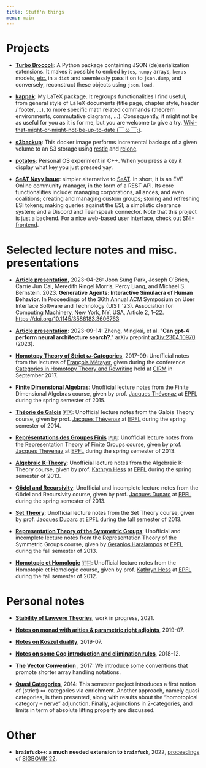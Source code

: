```yaml
---
title: Stuff'n things
menu: main
---
```


# Projects

- [**Turbo Broccoli**](https://github.com/altaris/turbo-broccoli): A Python
  package containing JSON (de)serialization extensions. It makes it possible to
  embed `bytes`, `numpy` arrays, `keras` models,
  [etc.](https://cedric.hothanh.fr/turbo-broccoli/turbo_broccoli.html#supported-types)
  in a `dict` and seemlessly pass it on to `json.dump`, and conversely,
  reconstruct these objects using `json.load`.

- [**kappak**](https://github.com/altaris/kappak): My LaTeX package. It
  regroups functionalities I find useful, from general style of LaTeX documents
  (title page, chapter style, header / footer, …), to more specific math
  related commands (theorem environments, commutative diagrams, …).
  Consequently, it might not be as useful for you as it is for me, but you are
  welcome to give a try. [Wiki-that-might-or-might-not-be-up-to-date (￣ ω
  ￣;)](https://altaris.github.io/kappak).

- [**s3backup**](https://github.com/altaris/s3backup): This docker image
  performs incremental backups of a given volume to an S3 storage using
  [restic](https://restic.readthedocs.io/en/latest) and
  [rclone](https://rclone.org).

- [**potatos**](https://github.com/altaris/potatos): Personal OS experiment in
  C++. When you press a key it display what key you just pressed yay.

- [**SeAT Navy Issue**](https://github.com/altaris/seat-navy-issue): simpler
  alternative to [SeAT](https://github.com/eveseat/seat). In short, it is an
  EVE Online community manager, in the form of a REST API. Its core
  functionalities include: managing corporations, alliances, and even
  coalitions; creating and managing custom groups; storing and refreshing ESI
  tokens; making queries against the ESI; a simplistic clearance system; and a
  Discord and Teamspeak connector. Note that this project is just a backend.
  For a nice web-based user interface, check out
  [SNI-frontend](https://github.com/r0kym/SNI-frontend).

# Selected lecture notes and misc. presentations

- [**Article presentation**](2023-04-26-論文紹介.pdf), 2023-04-26: Joon Sung
  Park, Joseph O'Brien, Carrie Jun Cai, Meredith Ringel Morris, Percy Liang, and
  Michael S. Bernstein. 2023. **Generative Agents: Interactive Simulacra of Human
  Behavior**. In Proceedings of the 36th Annual ACM Symposium on User Interface
  Software and Technology (UIST '23). Association for Computing Machinery, New
  York, NY, USA, Article 2, 1–22. https://doi.org/10.1145/3586183.3606763

- [**Article presentation**](2023-09-14-論文紹介.pdf): 2023-09-14: Zheng,
  Mingkai, et al. "**Can gpt-4 perform neural architecture search?**." arXiv
  preprint [arXiv:2304.10970](https://arxiv.org/abs/2304.10970) (2023).

- [**Homotopy Theory of Strict
  ω-Categories**](https://github.com/altaris/htpy-str-omegacat/raw/master/CIRM%20Sept%2017%20-%20Homotopy%20Theory%20of%20Strict%20Omega-Categories.pdf),
  2017-09: Unofficial notes from the lectures of [François
  Métayer](https://www.irif.fr/~metayer/index.html), given during the
  conference [Categories in Homotopy Theory and
  Rewriting](http://conferences.cirm-math.fr/1773.html) held at
  [CIRM](http://www.cirm-math.com) in September 2017.

- [**Finite Dimensional Algebras**](2015-finite-dimentional-algebras.pdf):
  Unofficial lecture notes from the Finite Dimensional Algebras course, given
  by prof. [Jacques Thévenaz](https://people.epfl.ch/jacques.thevenaz) at
  [EPFL](https://www.epfl.ch) during the spring semester of 2015.

- [**Théorie de Galois**](2014-theorie-de-galois.pdf) 🇫🇷: Unofficial
  lecture notes from the Galois Theory course, given by prof. [Jacques
  Thévenaz](https://people.epfl.ch/jacques.thevenaz) at
  [EPFL](https://www.epfl.ch) during the spring semester of 2014.

- [**Représentations des Groupes
  Finis**](2013-representations-des-groupes-finis.pdf) 🇫🇷: Unofficial
  lecture notes from the Representation Theory of Finite Groups course, given
  by prof. [Jacques Thévenaz](https://people.epfl.ch/jacques.thevenaz) at
  [EPFL](https://www.epfl.ch) during the spring semester of 2013.

- [**Algebraic K-Theory**](2013-algebraic-k-theory.pdf): Unofficial lecture
  notes from the Algebraic K-Theory course, given by prof. [Kathryn
  Hess](https://www.epfl.ch/labs/hessbellwald-lab/hessbellwald/) at
  [EPFL](https://www.epfl.ch) during the spring semester of 2013.

- [**Gödel and Recursivity**](2013-godel-and-recursivity.pdf): Unofficial and
  incomplete lecture notes from the Gödel and Recursivity course, given by
  prof. [Jacques Duparc](http://hec.unil.ch/people/jduparc?dyn_lang=fr) at
  [EPFL](https://www.epfl.ch) during the spring semester of 2013.

- [**Set Theory**](2013-set-theory.pdf): Unofficial lecture notes from the Set
  Theory course, given by prof. [Jacques
  Duparc](http://hec.unil.ch/people/jduparc?dyn_lang=fr) at
  [EPFL](https://www.epfl.ch) during the fall semester of 2013.

- [**Representation Theory of the Symmetric
  Groups**](2013-representation-of-the-symmetric-groups.pdf): Unofficial and
  incomplete lecture notes from the Representation Theory of the Symmetric
  Groups course, given by [Geranios
  Haralampos](https://sites.google.com/a/york.ac.uk/harrygeranios/) at
  [EPFL](https://www.epfl.ch) during the fall semester of 2013.

- [**Homotopie et Homologie**](2012-homotopie-et-homologie.pdf) 🇫🇷:
  Unofficial lecture notes from the Homotopie et Homologie course, given by
  prof. [Kathryn Hess](https://www.epfl.ch/labs/hessbellwald-lab/hessbellwald/)
  at [EPFL](https://www.epfl.ch) during the fall semester of 2012.

# Personal notes

- [**Stability of Lawvere Theories**](2021-stability-of-lawvere-theories.pdf),
  work in progress, 2021.

- [**Notes on monad with arities & parametric right
  adjoints**](2019-07-wtf-is-pra.pdf), 2019-07.

- [**Notes on Koszul duality**](2019-07-wtf-koszul.pdf), 2019-07.

- [**Notes on some Coq introduction and elimination
  rules**](2018-12-wtf-coq.pdf), 2018-12.

- [**The Vector
  Convention**](https://github.com/altaris/vector-convention/raw/master/vector-convention.pdf)
  , 2017: We introduce some conventions that promote shorter array handling
  notations.

- [**Quasi Categories**](2014-quasi-categories.pdf), 2014: This semester
  project introduces a first notion of (strict) ∞-categories via enrichment.
  Another approach, namely quasi categories, is then presented, along with
  results about the “homotopical category – nerve” adjunction. Finally,
  adjunctions in 2-categories, and limits in term of absolute lifting property
  are discussed.

# Other

- **`brainfuck++`: a much needed extension to `brainfuck`**, 2022,
  [proceedings](https://www.sigbovik.org/2022/proceedings.pdf) of
  [SIGBOVIK'22](https://www.sigbovik.org/2022).
